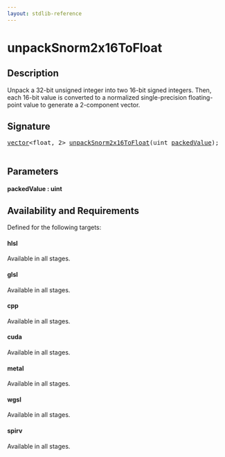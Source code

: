 ```yaml
---
layout: stdlib-reference
---
```


# unpackSnorm2x16ToFloat

## Description

Unpack a 32-bit unsigned integer into two 16-bit signed integers.
Then, each 16-bit value is converted to a normalized single-precision
floating-point value to generate a 2-component vector.




## Signature 

<pre>
<a href="../types/vector/index.md" class="code_type">vector</a>&lt;<span class="code_keyword">float</span>, 2&gt; <a href="unpacksnorm2x16tofloat-6fh.md">unpackSnorm2x16ToFloat</a>(<span class="code_keyword">uint</span> <a href="unpacksnorm2x16tofloat-6fh.md#decl-packedValue" class="code_param">packedValue</a>);

</pre>

## Parameters

####  <a id="decl-packedValue"></a>packedValue  : uint

## Availability and Requirements

Defined for the following targets:

#### hlsl
Available in all stages.

#### glsl
Available in all stages.

#### cpp
Available in all stages.

#### cuda
Available in all stages.

#### metal
Available in all stages.

#### wgsl
Available in all stages.

#### spirv
Available in all stages.




<script>
// Fix .md links to .html when on ReadTheDocs
if (window.location.hostname.includes('readthedocs') || 
    window.location.hostname.includes('rtfd.io')) {
  document.addEventListener('DOMContentLoaded', function() {
    const links = document.querySelectorAll('a');
    links.forEach(link => {
      const href = link.getAttribute('href');
      if (href && href.includes('.md')) {
        // This regex will handle .md links with or without fragment identifiers or query parameters
        link.href = link.href.replace(/(.+)\.md(#[^?]*)?(\?.*)?$/, '$1.html$2$3');
      }
    });
  });
}
</script>
